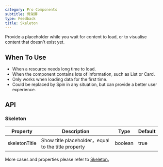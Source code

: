 ```yaml
---
category: Pro Components
subtitle: 骨架屏
type: Feedback
title: Skeleton
---
```


Provide a placeholder while you wait for content to load, or to visualise content that doesn't exist yet.

## When To Use

- When a resource needs long time to load.
- When the component contains lots of information, such as List or Card.
- Only works when loading data for the first time.
- Could be replaced by Spin in any situation, but can provide a better user experience.

## API

### Skeleton

| Property | Description | Type | Default |
| --- | --- | --- | --- |
| skeletonTitle | Show title placeholder，equal to the title property   | boolean | true |


More cases and properties please refer to [Skeleton](/components/skeleton/)。

